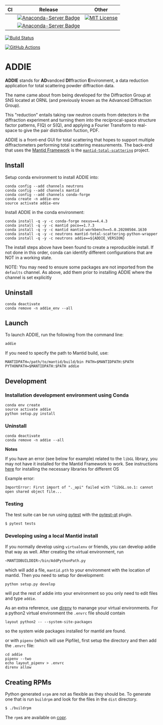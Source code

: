 | CI     | Release | Other |
|--------|---------|-------|
|  | [![Anaconda-Server Badge](https://anaconda.org/neutrons/addie/badges/version.svg)](https://anaconda.org/neutrons/addie) | [![MIT License](https://img.shields.io/badge/license-MIT-blue.svg)](http://opensource.org/licenses/MIT) |
|  | [![Anaconda-Server Badge](https://anaconda.org/neutrons/addie/badges/platforms.svg)](https://anaconda.org/neutrons/addie) | 

[![Build Status](https://img.shields.io/endpoint.svg?url=https%3A%2F%2Factions-badge.atrox.dev%2Fneutrons%2Faddie%2Fbadge&style=plastic)](https://actions-badge.atrox.dev/neutrons/addie/goto) 

[![GitHub Actions](https://github.com/ChalkLab/SciDataLib/actions/workflows/actions.yml/badge.svg?branch=master)](https://github.com/ChalkLab/SciDataLib/actions/workflows/actions.yml)

# ADDIE

**ADDIE** stands for **AD**vandced **DI**ffraction **E**nvironment,
a data reduction application for total scattering powder diffraction data.

The name came about from being developed for the Diffraction Group
at SNS located at ORNL (and previously known as the Advanced Diffraction Group).

This "reduction" entails taking raw neutron counts from detectors
in the diffraction experiment and turning them into the
reciprocal-space structure factor patterns, F(Q) or S(Q),
and applying a Fourier Transform to real-space to give
the pair distribution fuction, PDF.

ADDIE is a front-end GUI for total scattering that hopes to support
multiple diffractometers performing total scattering measurements.
The back-end that uses the
[Mantid Framework](https://docs.mantidproject.org/nightly/)
is the [`mantid-total-scattering`](https://github.com/neutrons/mantid_total_scattering)
project.

## Install

Setup conda environment to install ADDIE into:
```
conda config --add channels neutrons
conda config --add channels mantid
conda config --add channels conda-forge
conda create -n addie-env
source activate addie-env
```

Install ADDIE in the conda environment:
```
conda install -q -y -c conda-forge nexus==4.4.3
conda install -q -y -c mantid poco==1.7.3
conda install -q -y -c mantid mantid-workbench==5.0.20200504.1630
conda install -q -y -c neutrons mantid-total-scattering-python-wrapper
conda install -q -y -c neutrons addie==${ADDIE_VERSION}
```

The install steps above have been found to create a reproducible install.
If not done in this order, conda can identify different configurations that are NOT in a working state.

NOTE: You may need to ensure some packages are not imported from the `defaults` channel. 
As above, add them prior to installing ADDIE where the channel is set explicitly

## Uninstall

```
conda deactivate
conda remove -n addie_env --all
```

## Launch 

To launch ADDIE, run the following from the command line:

```bash
addie
```

If you need to specify the path to Mantid build, use:
```
MANTIDPATH=/path/to/mantid/build/bin PATH=$MANTIDPATH:$PATH PYTHONPATH=$MANTIDPATH:$PATH addie
```


## Development


### Installation development environment using Conda
```
conda env create
source activate addie
python setup.py install
```

### Uninstall

```
conda deactivate
conda remove -n addie --all
```

**Notes**

If you have an error (see below for example) related to the `libGL` library,
you may not have it installed for the Mantid Framework to work.
See instructions
[here](https://github.com/mantidproject/conda-recipes/#gl-and-glu-libs)
for installing the necessary libraries for different OS

Example error:

```
ImportError: First import of "._api" failed with "libGL.so.1: cannot open shared object file...
```

### Testing

The test suite can be run using [pytest](https://docs.pytest.org/en/latest/)
with the [pytest-qt](https://pytest-qt.readthedocs.io/en/latest/) plugin.
```bash
$ pytest tests
```

### Developing using a local Mantid install

If you normally develop using `virtualenv` or friends, you can develop
addie that way as well. After creating the virtual environment, run

```bash
<MANTIDBUILDDIR>/bin/AddPythonPath.py
```

which will add a file, `mantid.pth` to your environment with the
location of mantid. Then you need to setup for development: 

```bash
python setup.py develop
```

will put the rest of addie into your environment so you only need to
edit files and type `addie`.

As an extra reference, use [direnv](https://github.com/direnv/direnv)
to manange your virtual environments. For a python2 virtual
environment the `.envrc` file should contain
```
layout python2 -- --system-site-packages
```
so the system wide packages installed for mantid are found.

or with `pipenv` (which will use Pipfile),
first setup the directory and then add the `.envrc` file:
```
cd addie
pipenv --two
echo layout_pipenv > .envrc
direnv allow
```

## Creating RPMs

Python generated `srpm` are not as flexible as they should be. To
generate one that is run `buildrpm` and look for the files in the
`dist` directory.
```bash
$ ./buildrpm
```
 The `rpm`s are available on
[copr](https://copr.fedorainfracloud.org/coprs/peterfpeterson/addie/).


